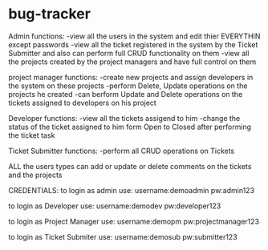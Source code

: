 # bug-tracker
Admin functions:
  -view all the users in the system and edit thier EVERYTHIN except passwords
  -view all the ticket registered in the system by the Ticket Submitter and also can perform full CRUD functionality on them
  -view all the projects created by the project managers and have full control on them


project manager functions:
  -create new projects and assign developers in the system on these projects
  -perform Delete, Update operations on the projects he created
  -can berform Update and Delete operations on the tickets assigned to developers on his project


Developer functions:
  -view all the tickets assigend to him
  -change the status of the ticket assigned to him form Open to Closed after performing the ticket task


Ticket Submitter functions:
  -perform all CRUD operations on Tickets
 
ALL the users types can add or update or delete comments on the tickets and the projects


CREDENTIALS:
  to login as admin use:
    username:demoadmin
     pw:admin123
  
  to login as Developer use:
    username:demodev
    pw:developer123
    
  to login as Project Manager use:
    username:demopm
    pw:projectmanager123
    
    
  to login as Ticket Submiter use:
    username:demosub
    pw:submitter123   
    
